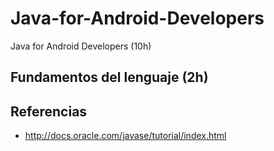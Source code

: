 # Java-for-Android-Developers
Java for Android Developers (10h)
 
## Fundamentos del lenguaje (2h)
 
 
 
## Referencias 

 - http://docs.oracle.com/javase/tutorial/index.html
